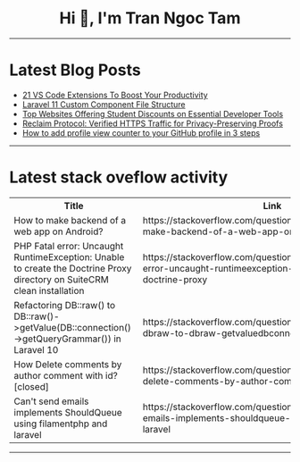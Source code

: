 <h1 align="center">Hi 👋, I'm Tran Ngoc Tam</h1>

---

# Latest Blog Posts 
<!-- BLOG-POST-LIST:START -->
- [21 VS Code Extensions To Boost Your Productivity](https://dev.to/dev_kiran/21-vs-code-extensions-to-boost-your-productivity-1fil)
- [Laravel 11 Custom Component File Structure](https://dev.to/armanrahman/laravel-11-custom-component-file-structure-33ab)
- [Top Websites Offering Student Discounts on Essential Developer Tools](https://dev.to/sh20raj/top-websites-offering-student-discounts-on-essential-developer-tools-2p02)
- [Reclaim Protocol: Verified HTTPS Traffic for Privacy-Preserving Proofs](https://dev.to/realadii/reclaim-protocol-verified-https-traffic-for-privacy-preserving-proofs-1g4j)
- [How to add profile view counter to your GitHub profile in 3 steps](https://dev.to/perisicnikola37/how-to-add-profile-view-counter-to-your-github-profile-in-3-steps-2887)
<!-- BLOG-POST-LIST:END -->

---

# Latest stack oveflow activity
<table>
  <tr><th>Title</th><th>Link</th></tr>
  <!-- STACKOVERFLOW:START --><tr><td>How to make backend of a web app on Android?</td><td>https://stackoverflow.com/questions/78565979/how-to-make-backend-of-a-web-app-on-android</td></tr><tr><td>PHP Fatal error: Uncaught RuntimeException: Unable to create the Doctrine Proxy directory on SuiteCRM clean installation</td><td>https://stackoverflow.com/questions/78565899/php-fatal-error-uncaught-runtimeexception-unable-to-create-the-doctrine-proxy</td></tr><tr><td>Refactoring DB::raw&lpar;&rpar; to DB::raw&lpar;&rpar;-&gt;getValue&lpar;DB::connection&lpar;&rpar;-&gt;getQueryGrammar&lpar;&rpar;&rpar; in Laravel 10</td><td>https://stackoverflow.com/questions/78565652/refactoring-dbraw-to-dbraw-getvaluedbconnection-getquerygrammar</td></tr><tr><td>How Delete comments by author comment with id? [closed]</td><td>https://stackoverflow.com/questions/78565454/how-delete-comments-by-author-comment-with-id</td></tr><tr><td>Can&#39;t send emails implements ShouldQueue using filamentphp and laravel</td><td>https://stackoverflow.com/questions/78565341/cant-send-emails-implements-shouldqueue-using-filamentphp-and-laravel</td></tr><!-- STACKOVERFLOW:END -->
</table>

---


